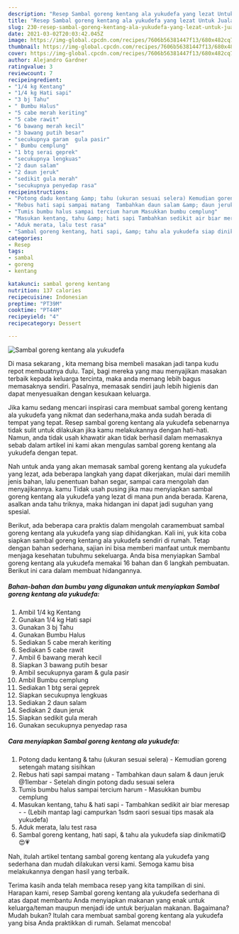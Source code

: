 ```yaml
---
description: "Resep Sambal goreng kentang ala yukudefa yang lezat Untuk Jualan"
title: "Resep Sambal goreng kentang ala yukudefa yang lezat Untuk Jualan"
slug: 230-resep-sambal-goreng-kentang-ala-yukudefa-yang-lezat-untuk-jualan
date: 2021-03-02T20:03:42.045Z
image: https://img-global.cpcdn.com/recipes/7606b56381447f13/680x482cq70/sambal-goreng-kentang-ala-yukudefa-foto-resep-utama.jpg
thumbnail: https://img-global.cpcdn.com/recipes/7606b56381447f13/680x482cq70/sambal-goreng-kentang-ala-yukudefa-foto-resep-utama.jpg
cover: https://img-global.cpcdn.com/recipes/7606b56381447f13/680x482cq70/sambal-goreng-kentang-ala-yukudefa-foto-resep-utama.jpg
author: Alejandro Gardner
ratingvalue: 3
reviewcount: 7
recipeingredient:
- "1/4 kg Kentang"
- "1/4 kg Hati sapi"
- "3 bj Tahu"
- " Bumbu Halus"
- "5 cabe merah keriting"
- "5 cabe rawit"
- "6 bawang merah kecil"
- "3 bawang putih besar"
- "secukupnya garam  gula pasir"
- " Bumbu cemplung"
- "1 btg serai geprek"
- "secukupnya lengkuas"
- "2 daun salam"
- "2 daun jeruk"
- "sedikit gula merah"
- "secukupnya penyedap rasa"
recipeinstructions:
- "Potong dadu kentang &amp; tahu (ukuran sesuai selera) Kemudian goreng setengah matang sisihkan"
- "Rebus hati sapi sampai matang  Tambahkan daun salam &amp; daun jeruk @1lembar Setelah dingin potong dadu sesuai selera"
- "Tumis bumbu halus sampai tercium harum Masukkan bumbu cemplung"
- "Masukan kentang, tahu &amp; hati sapi Tambahkan sedikit air biar meresap  (Lebih mantap lagi campurkan 1sdm saori sesuai tips masak ala yukudefa)"
- "Aduk merata, lalu test rasa"
- "Sambal goreng kentang, hati sapi, &amp; tahu ala yukudefa siap dinikmati😋😍💗"
categories:
- Resep
tags:
- sambal
- goreng
- kentang

katakunci: sambal goreng kentang 
nutrition: 137 calories
recipecuisine: Indonesian
preptime: "PT39M"
cooktime: "PT44M"
recipeyield: "4"
recipecategory: Dessert

---
```



![Sambal goreng kentang ala yukudefa](https://img-global.cpcdn.com/recipes/7606b56381447f13/680x482cq70/sambal-goreng-kentang-ala-yukudefa-foto-resep-utama.jpg)

Di masa  sekarang , kita memang bisa membeli masakan jadi tanpa kudu repot membuatnya dulu. Tapi, bagi mereka yang mau menyajikan masakan terbaik kepada keluarga tercinta, maka anda memang lebih bagus memasaknya sendiri. Pasalnya, memasak sendiri jauh lebih higienis dan dapat menyesuaikan dengan kesukaan keluarga.

Jika kamu sedang mencari inspirasi cara membuat sambal goreng kentang ala yukudefa yang nikmat dan sederhana,maka anda sudah berada di tempat yang tepat. Resep sambal goreng kentang ala yukudefa  sebenarnya tidak sulit untuk dilakukan jika kamu melakukannya dengan hati-hati. Namun, anda tidak usah khawatir akan tidak berhasil dalam memasaknya 
sebab dalam artikel ini kami akan mengulas sambal goreng kentang ala yukudefa dengan tepat.  



Nah untuk anda yang akan memasak sambal goreng kentang ala yukudefa yang lezat, ada beberapa langkah yang dapat dikerjakan, mulai dari memilih jenis bahan, lalu penentuan bahan segar, sampai cara mengolah dan menyajikannya. kamu Tidak usah pusing jika mau menyiapkan sambal goreng kentang ala yukudefa yang lezat di mana pun anda berada. Karena, asalkan anda  tahu triknya, maka hidangan ini dapat jadi suguhan yang spesial.

Berikut, ada beberapa cara praktis  dalam mengolah caramembuat sambal goreng kentang ala yukudefa yang siap dihidangkan. Kali ini, yuk kita coba siapkan sambal goreng kentang ala yukudefa sendiri di rumah. Tetap dengan bahan sederhana, sajian ini bisa memberi manfaat untuk membantu menjaga kesehatan tubuhmu sekeluarga. Anda bisa menyiapkan Sambal goreng kentang ala yukudefa memakai 16 bahan dan 6 langkah pembuatan. Berikut ini cara dalam membuat hidangannya.

<!--inarticleads1-->

##### Bahan-bahan dan bumbu yang digunakan untuk menyiapkan Sambal goreng kentang ala yukudefa:

1. Ambil 1/4 kg Kentang
1. Gunakan 1/4 kg Hati sapi
1. Gunakan 3 bj Tahu
1. Gunakan  Bumbu Halus
1. Sediakan 5 cabe merah keriting
1. Sediakan 5 cabe rawit
1. Ambil 6 bawang merah kecil
1. Siapkan 3 bawang putih besar
1. Ambil secukupnya garam &amp; gula pasir
1. Ambil  Bumbu cemplung
1. Sediakan 1 btg serai geprek
1. Siapkan secukupnya lengkuas
1. Sediakan 2 daun salam
1. Sediakan 2 daun jeruk
1. Siapkan sedikit gula merah
1. Gunakan secukupnya penyedap rasa




<!--inarticleads2-->

##### Cara menyiapkan Sambal goreng kentang ala yukudefa:

1. Potong dadu kentang &amp; tahu (ukuran sesuai selera) - Kemudian goreng setengah matang sisihkan
1. Rebus hati sapi sampai matang  - Tambahkan daun salam &amp; daun jeruk @1lembar - Setelah dingin potong dadu sesuai selera
1. Tumis bumbu halus sampai tercium harum - Masukkan bumbu cemplung
1. Masukan kentang, tahu &amp; hati sapi - Tambahkan sedikit air biar meresap -  - (Lebih mantap lagi campurkan 1sdm saori sesuai tips masak ala yukudefa)
1. Aduk merata, lalu test rasa
1. Sambal goreng kentang, hati sapi, &amp; tahu ala yukudefa siap dinikmati😋😍💗




Nah, itulah artikel tentang  sambal goreng kentang ala yukudefa  yang sederhana dan mudah dilakukan versi kami. Semoga kamu bisa melakukannya dengan hasil yang terbaik. 

Terima kasih anda telah membaca resep yang kita tampilkan di sini. Harapan kami, resep  Sambal goreng kentang ala yukudefa sederhana di atas dapat membantu Anda menyiapkan makanan yang enak untuk keluarga/teman maupun menjadi ide untuk berjualan makanan. Bagaimana? Mudah bukan? Itulah cara membuat sambal goreng kentang ala yukudefa yang bisa Anda praktikkan di rumah. Selamat mencoba!

